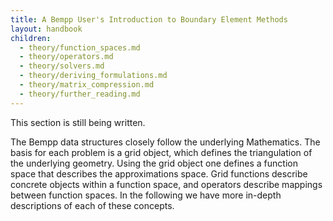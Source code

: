 ```yaml
---
title: A Bempp User's Introduction to Boundary Element Methods
layout: handbook
children:
  - theory/function_spaces.md
  - theory/operators.md
  - theory/solvers.md
  - theory/deriving_formulations.md
  - theory/matrix_compression.md
  - theory/further_reading.md
---
```


This section is still being written.

The Bempp data structures closely follow the underlying Mathematics.
The basis for each problem is a grid object, which defines the triangulation
of the underlying geometry. Using the grid object one defines a function
space that describes the approximations space. Grid functions describe
concrete objects within a function space, and operators describe mappings
between function spaces. In the following we have more in-depth descriptions
of each of these concepts.
